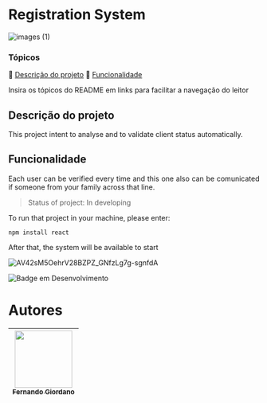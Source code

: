 # Registration System

![images (1)](https://user-images.githubusercontent.com/117307542/224463806-54698634-bf50-4e42-aa95-0cf7090158e7.jpg)

### Tópicos 

:small_blue_diamond: [Descrição do projeto](#descrição-do-projeto)
:small_blue_diamond: [Funcionalidade](#Funcionalidade)


Insira os tópicos do README em links para facilitar a navegação do leitor

## Descrição do projeto 

<p align="justify">
  This project intent to analyse and to validate client status automatically.  
</p>


## Funcionalidade 

<p align="justify">
  Each user can be verified every time and this one also can be comunicated if someone from your family across that line.  
</p>


> Status of project: In developing

To run that project in your machine, please enter:

```
npm install react
```

After that, the system will be available to start

![AV42sM5OehrV28BZPZ_GNfzLg7g-sgnfdA](https://user-images.githubusercontent.com/117307542/224465660-5a2deb78-3971-44e8-91dd-3f8a8577a1bc.gif)

![Badge em Desenvolvimento](http://img.shields.io/static/v1?label=STATUS&message=EM%20DESENVOLVIMENTO&color=yellow&style=for-the-badge)



# Autores

| [<img src="https://user-images.githubusercontent.com/117307542/224465433-6c4b4da2-72c8-4f48-91c0-fd44331266c8.jpg" width=115><br><sub>Fernando Giordano</sub>](https://github.com/fqgiord) |
| :---: | 
